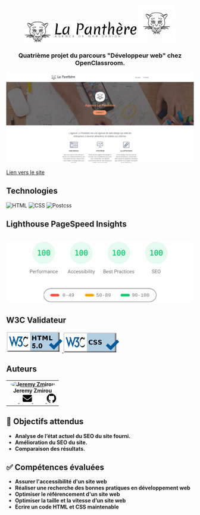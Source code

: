 <p align="center">
<img width="300" src="./images/agence-la-panthere-monochrome.svg#gh-light-mode-only">
<img width="100" src="./images/logo.png#gh-dark-mode-only">
</p>

<h3 align="center">
	Quatrième projet du parcours "Développeur web" chez OpenClassroom.
</h3>

[![mockup](./images/screenSite.png)](https://jzmirou.github.io/La-Panthere/)

[Lien vers le site](https://jzmirou.github.io/La-Panthere/)

## **Technologies**

<div style="margin: 1rem 0" > 
	<img src="https://img.shields.io/badge/HTML5-E34F26?style=for-the-badge&logo=html5&logoColor=white" alt="HTML"/>
	<img src="https://img.shields.io/badge/CSS3-1572B6?style=for-the-badge&logo=css3&logoColor=white" alt="CSS" />
	<img src="https://img.shields.io/badge/postcss-DD3A0A?style=for-the-badge&logo=postcss&logoColor=white" alt="Postcss"/>
</div>

## **Lighthouse PageSpeed Insights**

\
[![Google PageSpeeg](./images/lighthouse.svg)](https://pagespeed.web.dev/analysis/https-jzmirou-github-io-La-Panthere/r2h3pm4san?form_factor=desktop)

## **W3C Validateur**

<a href="https://validator.w3.org/nu/?doc=https%3A%2F%2Fjzmirou.github.io%2FLa-Panthere%2F"><img width=150 src="./images/220_-_html5_validator_badges_4x.png">
</a>
<a href="https://jigsaw.w3.org/css-validator/validator?uri=https%3A%2F%2Fjzmirou.github.io%2FLa-Panthere%2F&profile=css3svg&usermedium=all&warning=1&vextwarning=&lang=fr"><img width=150 src="./images/badgeW3Ccss.png">
</a>

## **Auteurs**

<b>
<table>
	<tbody>
		<tr>
			<td align="center">
				<a href="https://github.com/Jzmirou">	  	
					<img style="border-radius: 50%" src="https://avatars.githubusercontent.com/u/37706002" width="100px;" alt="Jeremy Zmirou"/>
				</a>
				<br />
				<span style="padding-bottom: 6px;">Jeremy Zmirou</span>
				<br/>
				<a style="margin-right: 8px" href="mailto:j.zmirou@gmail.com#gh-dark-mode-only">
					<img width="25" src="./images/envelope-solid-white.svg#gh-dark-mode-only">
				</a>
				<a style="margin-right: 8px" href="mailto:j.zmirou@gmail.com#gh-light-mode-only">
					<img width="25" src="./images/envelope-solid.svg#gh-light-mode-only" >		
				</a>
				<a href="https://github.com/Jzmirou#gh-dark-mode-only">
					<img width="25" src="./images/github-white.svg#gh-dark-mode-only">	
				</a>
				<a href="https://github.com/Jzmirou#gh-light-mode-only">
					<img width="25" src="./images/github.svg#gh-light-mode-only" >	
				</a>
			</td>
		</tr>
	</tbody>
</table>

## :dart: Objectifs attendus

-   Analyse de l’état actuel du SEO du site fourni.
-   Amélioration du SEO du site.
-   Comparaison des résultats.

## :white_check_mark: Compétences évaluées

-   Assurer l'accessibilité d'un site web
-   Réaliser une recherche des bonnes pratiques en développement web
-   Optimiser le référencement d'un site web
-	Optimiser la taille et la vitesse d’un site web
-	Écrire un code HTML et CSS maintenable
